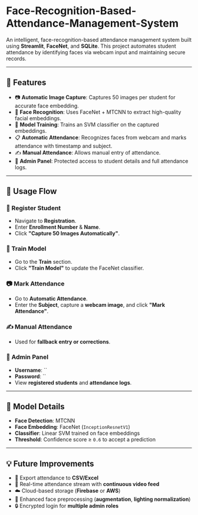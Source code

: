 # Face-Recognition-Based-Attendance-Management-System

An intelligent, face-recognition-based attendance management system built using **Streamlit**, **FaceNet**, and **SQLite**. This project automates student attendance by identifying faces via webcam input and maintaining secure records.

---

## 🔧 Features

- 📷 **Automatic Image Capture**: Captures 50 images per student for accurate face embedding.
- 🤖 **Face Recognition**: Uses FaceNet + MTCNN to extract high-quality facial embeddings.
- 🧠 **Model Training**: Trains an SVM classifier on the captured embeddings.
- 📋 **Automatic Attendance**: Recognizes faces from webcam and marks attendance with timestamp and subject.
- ✍️ **Manual Attendance**: Allows manual entry of attendance.
- 🔐 **Admin Panel**: Protected access to student details and full attendance logs.

---
## 🧪 Usage Flow

### 📌 Register Student
- Navigate to **Registration**.
- Enter **Enrollment Number** & **Name**.
- Click **"Capture 50 Images Automatically"**.

### 🧠 Train Model
- Go to the **Train** section.
- Click **"Train Model"** to update the FaceNet classifier.

### 📷 Mark Attendance
- Go to **Automatic Attendance**.
- Enter the **Subject**, capture a **webcam image**, and click **"Mark Attendance"**.

### ✍️ Manual Attendance
- Used for **fallback entry or corrections**.

### 🔐 Admin Panel
- **Username**: ``  
- **Password**: ``  
- View **registered students** and **attendance logs**.

---

## 🧠 Model Details

- **Face Detection**: MTCNN  
- **Face Embedding**: FaceNet (`InceptionResnetV1`)  
- **Classifier**: Linear SVM trained on face embeddings  
- **Threshold**: Confidence score ≥ `0.6` to accept a prediction

---

## 💡 Future Improvements

- 🧾 Export attendance to **CSV/Excel**
- 🔄 Real-time attendance stream with **continuous video feed**
- ☁️ Cloud-based storage (**Firebase** or **AWS**)
- 🧬 Enhanced face preprocessing (**augmentation**, **lighting normalization**)
- 🔒 Encrypted login for **multiple admin roles**


